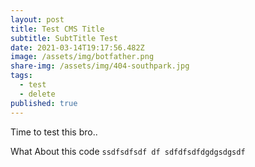 ```yaml
---
layout: post
title: Test CMS Title
subtitle: SubtTitle Test
date: 2021-03-14T19:17:56.482Z
image: /assets/img/botfather.png
share-img: /assets/img/404-southpark.jpg
tags:
  - test
  - delete
published: true
---
```

Time to test this bro..

What About this code `ssdfsdfsdf df sdfdfsdfdgdgsdgsdf`